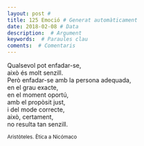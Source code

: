```yaml
---
layout: post #
title: 125 Emoció # Generat automàticament
date: 2018-02-08 # Data
description:  # Argument
keywords:  # Paraules clau
coments:  # Comentaris
---
```


Qualsevol pot enfadar-se, <br />
això és molt senzill. <br />
Però enfadar-se amb la persona adequada, <br />
en el grau exacte, <br />
en el moment oportú, <br />
amb el propòsit just, <br />
i del mode correcte, <br />
això, certament, <br />
no resulta tan senzill. <br />

<small>Aristòteles. Ètica a Nicómaco</small>
